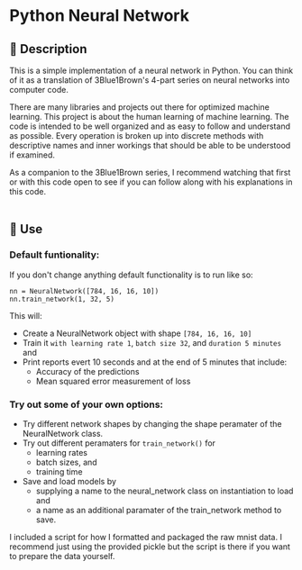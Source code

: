 # Python Neural Network


## 👋 Description
This is a simple implementation of a neural network in Python. You can think of it as a translation of 3Blue1Brown's 4-part series on neural networks into computer code.

There are many libraries and projects out there for optimized machine learning. This project is about the human learning of machine learning. The code is intended to be well organized and as easy to follow and understand as possible. Every operation is broken up into discrete methods with descriptive names and inner workings that should be able to be understood if examined.

As a companion to the 3Blue1Brown series, I recommend watching that first or with this code open to see if you can follow along with his explanations in this code.
<br></br>
## 🚀 Use
### Default funtionality: 
If you don't change anything default functionality is to run like so:

```nn = NeuralNetwork([784, 16, 16, 10])```<br>
```nn.train_network(1, 32, 5)```

This will:
   * Create a NeuralNetwork object with shape `[784, 16, 16, 10]`
   * Train it `with learning rate 1`, `batch size 32`, and `duration 5 minutes` and
   * Print reports evert 10 seconds and at the end of 5 minutes that include:
      - Accuracy of the predictions
      - Mean squared error measurement of loss

### Try out some of your own options:

   * Try different network shapes by changing the shape peramater of the NeuralNetwork class.
   * Try out different peramaters for `train_network()` for
      * learning rates
      * batch sizes, and 
      * training time
   * Save and load models by 
      * supplying a name to the neural_network class on instantiation to load and 
      * a name as an additional paramater of the train_network method to save.

I included a script for how I formatted and packaged the raw mnist data. I recommend just using the provided pickle but the script is there if you want to prepare the data yourself.
